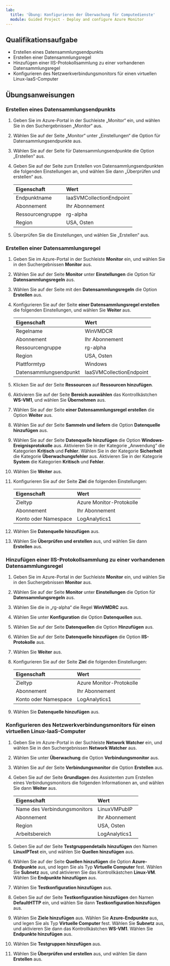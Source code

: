 ```yaml
---
lab:
  title: 'Übung: Konfigurieren der Überwachung für Computedienste'
  module: Guided Project - Deploy and configure Azure Monitor
---
```


## Qualifikationsaufgabe

- Erstellen eines Datensammlungsendpunkts
- Erstellen einer Datensammlungsregel
- Hinzufügen einer IIS-Protokollsammlung zu einer vorhandenen Datensammlungsregel
- Konfigurieren des Netzwerkverbindungsmonitors für einen virtuellen Linux-IaaS-Computer

## Übungsanweisungen

### Erstellen eines Datensammlungsendpunkts

1. Geben Sie im Azure-Portal in der Suchleiste „Monitor“ ein, und wählen Sie in den Suchergebnissen „Monitor“ aus.
1. Wählen Sie auf der Seite „Monitor“ unter „Einstellungen“ die Option für Datensammlungsendpunkte aus.
1. Wählen Sie auf der Seite für Datensammlungsendpunkte die Option „Erstellen“ aus.
1. Geben Sie auf der Seite zum Erstellen von Datensammlungsendpunkten die folgenden Einstellungen an, und wählen Sie dann „Überprüfen und erstellen“ aus.

    | Eigenschaft | Wert    |
    |:---------|:---------|
    | Endpunktname  | IaaSVMCollectionEndpoint   |
    | Abonnement  | Ihr Abonnement  |
    | Ressourcengruppe    | rg-alpha  |
    | Region    | USA, Osten  |

5. Überprüfen Sie die Einstellungen, und wählen Sie „Erstellen“ aus.

### Erstellen einer Datensammlungsregel

1. Geben Sie im Azure-Portal in der Suchleiste **Monitor** ein, und wählen Sie in den Suchergebnissen **Monitor** aus.
1. Wählen Sie auf der Seite **Monitor** unter **Einstellungen** die Option für **Datensammlungsregeln** aus.
1. Wählen Sie auf der Seite mit den **Datensammlungsregeln** die Option **Erstellen** aus.
1. Konfigurieren Sie auf der Seite **einer Datensammlungsregel erstellen** die folgenden Einstellungen, und wählen Sie **Weiter** aus.

    | Eigenschaft | Wert    |
    |:---------|:---------|
    | Regelname  | WinVMDCR   |
    | Abonnement  | Ihr Abonnement   |
    | Ressourcengruppe    | rg-alpha  |
    | Region    | USA, Osten  |
    | Plattformtyp | Windows  |
    | Datensammlungsendpunkt  | IaaSVMCollectionEndpoint   |

5. Klicken Sie auf der Seite **Ressourcen** auf **Ressourcen hinzufügen**.
1. Aktivieren Sie auf der Seite **Bereich auswählen** das Kontrollkästchen **WS-VM1**, und wählen Sie **Übernehmen** aus.
1. Wählen Sie auf der Seite **einer Datensammlungsregel erstellen** die Option **Weiter** aus.
1. Wählen Sie auf der Seite **Sammeln und liefern** die Option **Datenquelle hinzufügen** aus.
1. Wählen Sie auf der Seite **Datenquelle hinzufügen** die Option **Windows-Ereignisprotokolle** aus. Aktivieren Sie in der Kategorie „Anwendung“ die Kategorien **Kritisch** und **Fehler**. Wählen Sie in der Kategorie **Sicherheit** die Kategorie **Überwachungsfehler** aus. Aktivieren Sie in der Kategorie **System** die Kategorien **Kritisch** und **Fehler**. 
1. Wählen Sie **Weiter** aus.
1. Konfigurieren Sie auf der Seite **Ziel** die folgenden Einstellungen:

    | Eigenschaft | Wert    |
    |:---------|:---------|
    | Zieltyp  | Azure Monitor-Protokolle   |
    | Abonnement  | Ihr Abonnement   |
    | Konto oder Namespace  | LogAnalytics1  |

12. Wählen Sie **Datenquelle hinzufügen** aus.
1. Wählen Sie **Überprüfen und erstellen** aus, und wählen Sie dann **Erstellen** aus.


### Hinzufügen einer IIS-Protokollsammlung zu einer vorhandenen Datensammlungsregel

1. Geben Sie im Azure-Portal in der Suchleiste **Monitor** ein, und wählen Sie in den Suchergebnissen **Monitor** aus.
1. Wählen Sie auf der Seite **Monitor** unter **Einstellungen** die Option für **Datensammlungsregeln** aus.
1. Wählen Sie die in „rg-alpha“ die Regel **WinVMDRC** aus.
1. Wählen Sie unter **Konfiguration** die Option **Datenquellen** aus.
1. Wählen Sie auf der Seite **Datenquellen** die Option **Hinzufügen** aus.
1. Wählen Sie auf der Seite **Datenquelle hinzufügen** die Option **IIS-Protokolle** aus.
1. Wählen Sie **Weiter** aus.
1. Konfigurieren Sie auf der Seite **Ziel** die folgenden Einstellungen:

    | Eigenschaft | Wert    |
    |:---------|:---------|
    | Zieltyp  | Azure Monitor-Protokolle   |
    | Abonnement  | Ihr Abonnement   |
    | Konto oder Namespace  | LogAnalytics1  |

9. Wählen Sie **Datenquelle hinzufügen** aus.

### Konfigurieren des Netzwerkverbindungsmonitors für einen virtuellen Linux-IaaS-Computer

1. Geben Sie im Azure-Portal in der Suchleiste **Network Watcher** ein, und wählen Sie in den Suchergebnissen **Network Watcher** aus.
1. Wählen Sie unter **Überwachung** die Option **Verbindungsmonitor** aus.
1. Wählen Sie auf der Seite **Verbindungsmonitor** die Option **Erstellen** aus.
1. Geben Sie auf der Seite **Grundlagen** des Assistenten zum Erstellen eines Verbindungsmonitors die folgenden Informationen an, und wählen Sie dann **Weiter** aus.

    | Eigenschaft | Wert    |
    |:---------|:---------|
    | Name des Verbindungsmonitors  | LinuxVMPubIP   |
    | Abonnement  | Ihr Abonnement   |
    | Region    | USA, Osten  |
    | Arbeitsbereich | LogAnalytics1  |

5. Geben Sie auf der Seite **Testgruppendetails hinzufügen** den Namen **LinuxIPTest** ein, und wählen Sie **Quellen hinzufügen** aus.
1. Wählen Sie auf der Seite **Quellen hinzufügen** die Option **Azure-Endpunkte** aus, und legen Sie als Typ **Virtuelle Computer** fest. Wählen Sie **Subnetz** aus, und aktivieren Sie das Kontrollkästchen **Linux-VM**. Wählen Sie **Endpunkte hinzufügen** aus.
1. Wählen Sie **Testkonfiguration hinzufügen** aus. 
1. Geben Sie auf der Seite **Testkonfiguration hinzufügen** den Namen **DefaultHTTP** ein, und wählen Sie dann **Testkonfiguration hinzufügen** aus.
1. Wählen Sie **Ziele hinzufügen** aus. Wählen Sie **Azure-Endpunkte** aus, und legen Sie als Typ **Virtuelle Computer** fest. Wählen Sie **Subnetz** aus, und aktivieren Sie dann das Kontrollkästchen **WS-VM1**. Wählen Sie **Endpunkte hinzufügen** aus.
1. Wählen Sie **Testgruppen hinzufügen** aus.
1. Wählen Sie **Überprüfen und erstellen** aus, und wählen Sie dann **Erstellen** aus.
